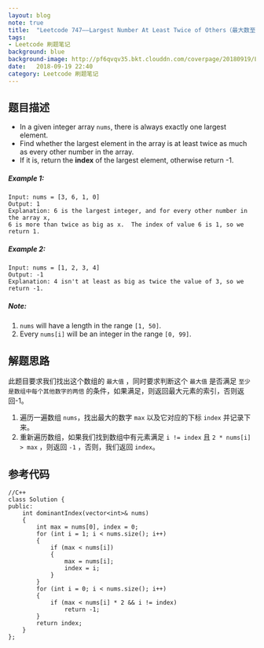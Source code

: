 ```yaml
---
layout: blog  
note: true  
title:  "Leetcode 747——Largest Number At Least Twice of Others（最大数至少是其他数字的两倍）"  
tags:  
- Leetcode 刷题笔记  
background: blue  
background-image: http://pf6qvqv35.bkt.clouddn.com/coverpage/20180919/LeetcodeLogo.jpg  
date:   2018-09-19 22:40   
category: Leetcode 刷题笔记
---
```


## 题目描述

* In a given integer array `nums`, there is always exactly one largest element.  
* Find whether the largest element in the array is at least twice as much as every other number in the array.  
* If it is, return the **index** of the largest element, otherwise return -1.

##### Example 1:
```
Input: nums = [3, 6, 1, 0]
Output: 1
Explanation: 6 is the largest integer, and for every other number in the array x,
6 is more than twice as big as x.  The index of value 6 is 1, so we return 1.
```

##### Example 2:
```
Input: nums = [1, 2, 3, 4]
Output: -1
Explanation: 4 isn't at least as big as twice the value of 3, so we return -1.
```

##### Note:
1. `nums` will have a length in the range `[1, 50]`.
2. Every `nums[i]` will be an integer in the range `[0, 99]`.

## 解题思路
此题目要求我们找出这个数组的 `最大值` ，同时要求判断这个 `最大值` 是否满足 `至少是数组中每个其他数字的两倍` 的条件，如果满足，则返回最大元素的索引，否则返回-1。

1. 遍历一遍数组 `nums`，找出最大的数字 `max` 以及它对应的下标 `index` 并记录下来。
2. 重新遍历数组，如果我们找到数组中有元素满足 `i != index` 且 `2 * nums[i] > max` ，则返回 `-1` ，否则，我们返回 `index`。

## 参考代码

```
//C++
class Solution {
public:
	int dominantIndex(vector<int>& nums) 
	{
		int max = nums[0], index = 0;
		for (int i = 1; i < nums.size(); i++)
		{
			if (max < nums[i])
			{
				max = nums[i];
				index = i;
			}
		}
		for (int i = 0; i < nums.size(); i++)
		{
			if (max < nums[i] * 2 && i != index)
				return -1;
		}
		return index;
	}
};
```
